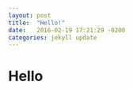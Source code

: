 ```yaml
---
layout: post
title:  "Hello!"
date:   2016-02-19 17:21:29 -0200
categories: jekyll update
---
```


# Hello